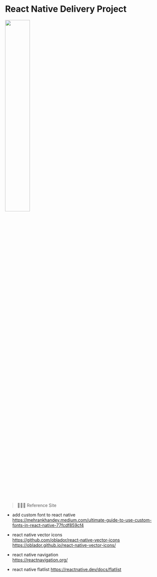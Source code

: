 # React Native Delivery Project
<img src="./assets/delivery.gif" width="40%">

> 🧑🏻‍💻 Reference Site
- add custom font to react native  
https://mehrankhandev.medium.com/ultimate-guide-to-use-custom-fonts-in-react-native-77fcdf859cf4

- react native vector icons  
https://github.com/oblador/react-native-vector-icons
https://oblador.github.io/react-native-vector-icons/

- react native navigation  
https://reactnavigation.org/  

- react native flatlist
https://reactnative.dev/docs/flatlist
